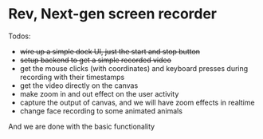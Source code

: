 # Rev, Next-gen screen recorder

Todos:
- ~~wire up a simple dock UI, just the start and stop button~~
- ~~setup backend to get a simple recorded video~~
- get the mouse clicks (with coordinates) and keyboard presses during recording with their timestamps
- get the video directly on the canvas
- make zoom in and out effect on the user activity
- capture the output of canvas, and we will have zoom effects in realtime
- change face recording to some animated animals

And we are done with the basic functionality
